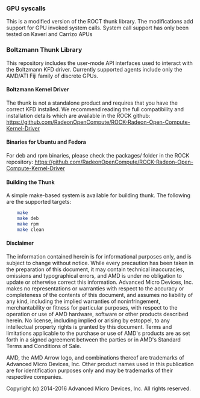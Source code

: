 ### GPU syscalls

This is a modified version of the ROCT thunk library. The modifications add support for GPU invoked system calls. System call support has only been tested on Kaveri and Carrizo APUs

### Boltzmann Thunk Library

This repository includes the user-mode API interfaces used to interact with the Boltzmann KFD driver. Currently supported agents include only the AMD/ATI Fiji family of discrete GPUs.

#### Boltzmann Kernel Driver

The thunk is not a standalone product and requires that you have the correct KFD installed. We recommend reading the full compatibility and installation details which are available in the ROCK github:
https://github.com/RadeonOpenCompute/ROCK-Radeon-Open-Compute-Kernel-Driver

#### Binaries for Ubuntu and Fedora

For deb and rpm binaries, please check the packages/ folder in the ROCK repository:
https://github.com/RadeonOpenCompute/ROCK-Radeon-Open-Compute-Kernel-Driver

#### Building the Thunk

A simple make-based system is available for building thunk. The following are the supported targets:

```bash
    make
    make deb
    make rpm
    make clean
```

#### Disclaimer

The information contained herein is for informational purposes only, and is subject to change without notice. While every precaution has been taken in the preparation of this document, it may contain technical inaccuracies, omissions and typographical errors, and AMD is under no obligation to update or otherwise correct this information. Advanced Micro Devices, Inc. makes no representations or warranties with respect to the accuracy or completeness of the contents of this document, and assumes no liability of any kind, including the implied warranties of noninfringement, merchantability or fitness for particular purposes, with respect to the operation or use of AMD hardware, software or other products described herein. No license, including implied or arising by estoppel, to any intellectual property rights is granted by this document. Terms and limitations applicable to the purchase or use of AMD's products are as set forth in a signed agreement between the parties or in AMD's Standard Terms and Conditions of Sale.

AMD, the AMD Arrow logo, and combinations thereof are trademarks of Advanced Micro Devices, Inc. Other product names used in this publication are for identification purposes only and may be trademarks of their respective companies.

Copyright (c) 2014-2016 Advanced Micro Devices, Inc. All rights reserved.
